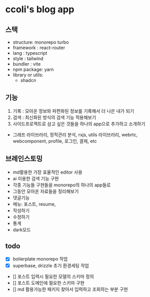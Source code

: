 # ccoli's blog app

## 스택

- structure: monorepo turbo
- framework : react-router
- lang : typescript
- style : tailwind
- bundler : vite
- npm package: yarn
- library or utils:
  - shadcn

## 기능

1. 기록 : 모아온 정보와 파편화된 정보를 기록해서 더 나은 내가 되기
2. 검색 : 최신화된 방식의 검색 기능 적용해보기
3. 사이드프로젝트로 삼고 싶은 것들을 하나의 app으로 추가하고 소개하기

- 그래프 라이브러리, 정적관리 분석, rxjs, utils 라이브러리, webrtc, webcomponent, profile, 로그인, 결제, etc

## 브레인스토밍

- md활용한 가장 효율적인 editor 사용
- ai 이용한 검색 기능 구현
- 각종 기능들 구현들을 monorepo의 하나의 app들로
- 그동안 모아온 자료들을 정리해보기
- 댓글기능
- 메뉴: 포스트, resume,
- 작성하기
- 수정하기
- 통계
- dark모드

## todo

- [x] bolierplate monorepo 작업
- [x] superbase, drizzle 초기 환경세팅 작업
- [] 포스트 입력시 필요한 모델의 스키마 정의
- [] 포스트 도메인에 필요한 스키마 구현
- [] md 활용가능한 패키지 찾아서 입력하고 조회하는 부분 구현
